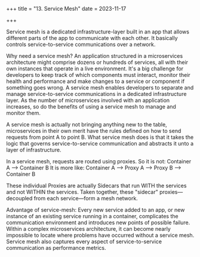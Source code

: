 +++
title = "13. Service Mesh"
date = 2023-11-17

+++

Service mesh is a dedicated infrastructure-layer built in an app that allows different parts of the app to communicate with each other. It basically controls service-to-service communications over a network. 

Why need a service mesh?
An application structured in a microservices architecture might comprise dozens or hundreds of services, all with their own instances that operate in a live environment. It's a big challenge for developers to keep track of which components must interact, monitor their health and performance and make changes to a service or component if something goes wrong.
A service mesh enables developers to separate and manage service-to-service communications in a dedicated infrastructure layer. As the number of microservices involved with an application increases, so do the benefits of using a service mesh to manage and monitor them.

A service mesh is actually not bringing anything new to the table, microservices in their own merit have the rules defined on how to send requests from point A to point B. What service mesh does is that it takes the logic that governs service-to-service communication and abstracts it unto a layer of infrastructure. 

In a service mesh, requests are routed using proxies. 
So it is not: Container A --> Container B
It is more like: Container A --> Proxy A --> Proxy B --> Container B

These individual Proxies are actually Sidecars that run WITH the services and not WITHIN the services.  Taken together, these "sidecar" proxies—decoupled from each service—form a mesh network.

Advantage of service-mesh:
Every new service added to an app, or new instance of an existing service running in a container, complicates the communication environment and introduces new points of possible failure. Within a complex microservices architecture, it can become nearly impossible to locate where problems have occurred without a service mesh.
Service mesh also captures every aspect of service-to-service communication as performance metrics.